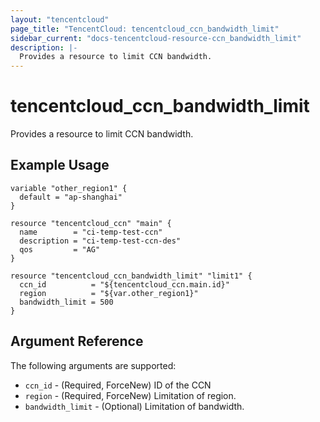 ```yaml
---
layout: "tencentcloud"
page_title: "TencentCloud: tencentcloud_ccn_bandwidth_limit"
sidebar_current: "docs-tencentcloud-resource-ccn_bandwidth_limit"
description: |-
  Provides a resource to limit CCN bandwidth.
---
```


# tencentcloud_ccn_bandwidth_limit

Provides a resource to limit CCN bandwidth.

## Example Usage

```hcl
variable "other_region1" {
  default = "ap-shanghai"
}

resource "tencentcloud_ccn" "main" {
  name        = "ci-temp-test-ccn"
  description = "ci-temp-test-ccn-des"
  qos         = "AG"
}

resource "tencentcloud_ccn_bandwidth_limit" "limit1" {
  ccn_id          = "${tencentcloud_ccn.main.id}"
  region          = "${var.other_region1}"
  bandwidth_limit = 500
}
```

## Argument Reference

The following arguments are supported:

* `ccn_id` - (Required, ForceNew) ID of the CCN
* `region` - (Required, ForceNew) Limitation of region.
* `bandwidth_limit` - (Optional) Limitation of bandwidth.


